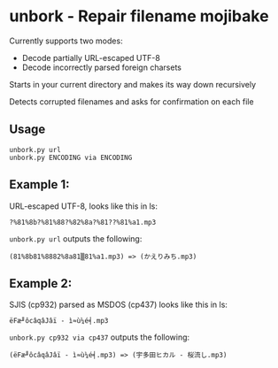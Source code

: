 # unbork - Repair filename mojibake

Currently supports two modes:
* Decode partially URL-escaped UTF-8
* Decode incorrectly parsed foreign charsets

Starts in your current directory and makes its way down recursively

Detects corrupted filenames and asks for confirmation on each file


## Usage
    unbork.py url
    unbork.py ENCODING via ENCODING

## Example 1:
URL-escaped UTF-8, looks like this in ls:

    ?%81%8b?%81%88?%82%8a?%81??%81%a1.mp3
    
`unbork.py url` outputs the following:

    (81%8b81%8882%8a81▒81%a1.mp3) => (かえりみち.mp3)

## Example 2:
SJIS (cp932) parsed as MSDOS (cp437) looks like this in ls:

    ëFæ╜ôcâqâJâï - ì≈ù¼é╡.mp3
    
`unbork.py cp932 via cp437` outputs the following:

    (ëFæ╜ôcâqâJâï - ì≈ù¼é╡.mp3) => (宇多田ヒカル - 桜流し.mp3)
